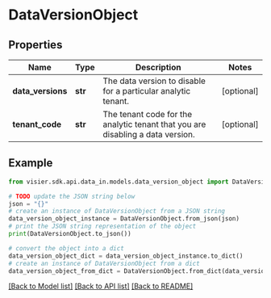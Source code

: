 # DataVersionObject


## Properties

Name | Type | Description | Notes
------------ | ------------- | ------------- | -------------
**data_versions** | **str** | The data version to disable for a particular analytic tenant. | [optional] 
**tenant_code** | **str** | The tenant code for the analytic tenant that you are disabling a data version. | [optional] 

## Example

```python
from visier.sdk.api.data_in.models.data_version_object import DataVersionObject

# TODO update the JSON string below
json = "{}"
# create an instance of DataVersionObject from a JSON string
data_version_object_instance = DataVersionObject.from_json(json)
# print the JSON string representation of the object
print(DataVersionObject.to_json())

# convert the object into a dict
data_version_object_dict = data_version_object_instance.to_dict()
# create an instance of DataVersionObject from a dict
data_version_object_from_dict = DataVersionObject.from_dict(data_version_object_dict)
```
[[Back to Model list]](../README.md#documentation-for-models) [[Back to API list]](../README.md#documentation-for-api-endpoints) [[Back to README]](../README.md)


